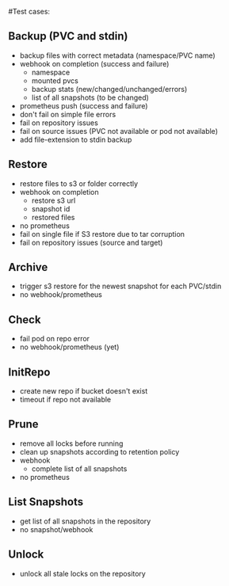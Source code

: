 #Test cases:

## Backup (PVC and stdin)
* backup files with correct metadata (namespace/PVC name)
* webhook on completion (success and failure)
  * namespace
  * mounted pvcs
  * backup stats (new/changed/unchanged/errors)
  * list of all snapshots (to be changed)
* prometheus push (success and failure)
* don't fail on simple file errors
* fail on repository issues
* fail on source issues (PVC not available or pod not available)
* add file-extension to stdin backup
## Restore
* restore files to s3 or folder correctly
* webhook on completion
  * restore s3 url
  * snapshot id
  * restored files
* no prometheus
* fail on single file if S3 restore due to tar corruption
* fail on repository issues (source and target)
## Archive
* trigger s3 restore for the newest snapshot for each PVC/stdin
* no webhook/prometheus
## Check
* fail pod on repo error
* no webhook/prometheus (yet)
## InitRepo
* create new repo if bucket doesn't exist
* timeout if repo not available
## Prune
* remove all locks before running
* clean up snapshots according to retention policy
* webhook
  * complete list of all snapshots
* no prometheus
## List Snapshots
* get list of all snapshots in the repository
* no snapshot/webhook
## Unlock
* unlock all stale locks on the repository
